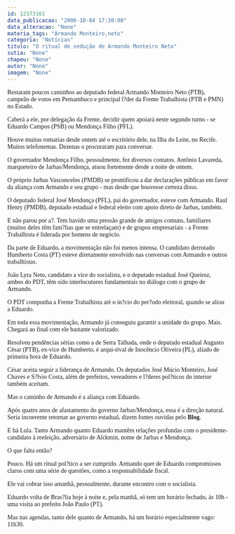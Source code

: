 ```yaml
---
id: 12373161
data_publicacao: "2006-10-04 17:30:00"
data_alteracao: "None"
materia_tags: "Armando Monteiro,neto"
categoria: "Notícias"
titulo: "O ritual de sedução de Armando Monteiro Neto"
sutia: "None"
chapeu: "None"
autor: "None"
imagem: "None"
---
```

<p><P><FONT face=Verdana>Restaram poucos caminhos ao deputado federal Armando Monteiro Neto (PTB), campeão de votos em Pernambuco e principal l?der da Frente Trabalhista (PTB e PMN) no Estado.</FONT></P></p>
<p><P><FONT face=Verdana>Caberá a ele, por delegação da Frente, decidir quem apoiará neste segundo turno - se Eduardo Campos (PSB) ou Mendonça Filho (PFL).</FONT></P></p>
<p><P><FONT face=Verdana>Houve muitas romarias desde ontem até o escritório dele, na Ilha do Leite, no Recife. Muitos telefonemas. Dezenas o procuraram para conversar.</FONT></P></p>
<p><P><FONT face=Verdana>O governador Mendonça Filho, pessoalmente, fez diversos contatos. Antônio Lavareda, marqueteiro de Jarbas/Mendonça, atuou fortemente desde a noite de ontem.</FONT></P></p>
<p><P><FONT face=Verdana>O próprio Jarbas Vasconcelos (PMDB) se prontificou a dar declarações públicas em favor da aliança com Armando e seu grupo - mas desde que houvesse certeza disso.</FONT></P></p>
<p><P><FONT face=Verdana>O deputado federal José Mendonça (PFL), pai do governador, esteve com Armando. Raul Henry (PMDB), deputado estadual e federal eleito com apoio direto de Jarbas, também.</FONT></P></p>
<p><P><FONT face=Verdana>E não parou por a?. Tem havido uma pressão grande de amigos comuns, familiares (muitos deles têm fam?lias que se entrelaçam) e de grupos empresariais - a Frente Trabalhista é liderada por homens de negócio.</FONT></P></p>
<p><P><FONT face=Verdana>Da parte de Eduardo, a movimentação não foi menos intensa. O candidato derrotado Humberto Costa (PT) esteve diretamente envolvido nas conversas com Armando e outros trabalhistas.</FONT></P></p>
<p><P><FONT face=Verdana>João Lyra Neto, candidato a vice do socialista, e o deputado estadual José Queiroz, ambos do PDT, têm sido interlocutores fundamentais no diálogo com o grupo de Armando.</FONT></P></p>
<p><P><FONT face=Verdana>O PDT compunha a Frente Trabalhista até o in?cio do per?odo eleitoral, quando se aliou a Eduardo.</FONT></P></p>
<p><P><FONT face=Verdana>Em toda essa movimentação, Armando já conseguiu garantir a unidade do grupo. Mais. Chegará ao final com ele bastante valorizado. </FONT></P></p>
<p><P><FONT face=Verdana>Resolveu pendências sérias como a de Serra Talhada, onde o deputado estadual Augusto César (PTB), ex-vice de Humberto, é arqui-rival de Inocêncio Oliveira (PL), aliado de primeira hora de Eduardo.</FONT></P></p>
<p><P><FONT face=Verdana>César aceita seguir a liderança de Armando. Os deputados José Múcio Monteiro, José Chaves e S?lvio Costa, além de prefeitos, vereadores e l?deres pol?ticos do interior também aceitam.</FONT></P></p>
<p><P><FONT face=Verdana>Mas o caminho de Armando é a aliança com Eduardo. </FONT></P></p>
<p><P><FONT face=Verdana>Após quatro anos de afastamento do governo Jarbas/Mendonça, essa é a direção natural. Seria incoerente retornar ao governo estadual, dizem fontes ouvidas pelo <STRONG>Blog</STRONG>.</FONT></P></p>
<p><P><FONT face=Verdana>E há Lula. Tanto Armando quanto Eduardo mantêm relações profundas com o presidente-candidato à reeleição, adversário de Alckmin, nome de Jarbas e Mendonça.</FONT></P></p>
<p><P><FONT face=Verdana>O que falta então? </FONT></P></p>
<p><P><FONT face=Verdana>Pouco. Há um ritual pol?tico a ser cumprido. Armando quer de Eduardo compromissos claros com uma série de questões, como a responsabilidade fiscal.</FONT></P></p>
<p><P><FONT face=Verdana>Ele vai cobrar isso amanhã, pessoalmente, durante encontro com o socialista. </FONT></P></p>
<p><P><FONT face=Verdana>Eduardo volta de Bras?lia hoje à noite e, pela manhã, só tem um horário fechado, às 10h - uma visita ao prefeito João Paulo (PT).</FONT></P></p>
<p><P><FONT face=Verdana>Mas nas agendas, tanto dele quanto de Armando, há um horário especialmente vago: 11h30.</FONT></P> </p>
